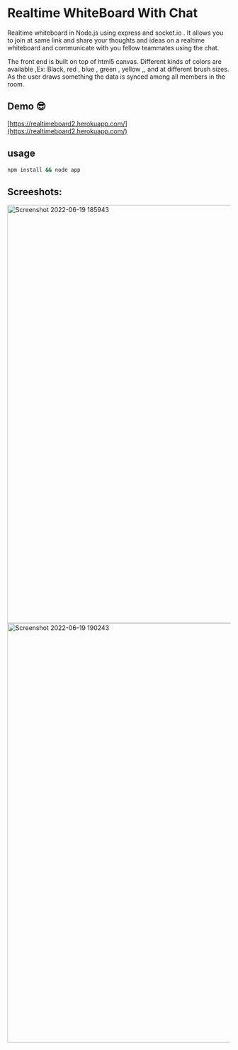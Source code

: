 # Realtime WhiteBoard With Chat
Realtime whiteboard in Node.js using  express and socket.io . It allows you to join at same link and share your thoughts and ideas on a realtime whiteboard and communicate with you fellow teammates using the chat.

The front end is built on top of html5 canvas. Different kinds of colors are available ,Ex: Black, red , blue , green , yellow ,, and at different brush sizes. As the user draws something the data is synced among all members in the room.


## Demo :sunglasses:
[https://realtimeboard2.herokuapp.com/](https://realtimeboard2.herokuapp.com/)


## usage
```bash
npm install && node app
```

## Screeshots:
<img width="943" alt="Screenshot 2022-06-19 185943" src="https://user-images.githubusercontent.com/70263030/174483699-ae10e3c6-e2b7-4dbe-ac03-c0326d928fe5.png">
<img width="946" alt="Screenshot 2022-06-19 190243" src="https://user-images.githubusercontent.com/70263030/174483705-83cc4400-7f83-44a0-bf88-fedc0a2e4498.png">
